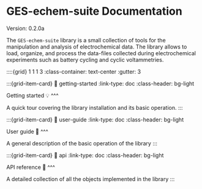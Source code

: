 # GES-echem-suite Documentation

Version: 0.2.0a

The `GES-echem-suite` library is a small collection of tools for the manipulation and analysis of electrochemical data. The library allows to load, organize, and process the data-files collected during electrochemical experiments such as battery cycling and cyclic voltammetries.

::::{grid} 1 1 1 3
:class-container: text-center
:gutter: 3

:::{grid-item-card}
:link: getting-started
:link-type: doc
:class-header: bg-light

Getting started 💡
^^^

A quick tour covering the library installation and its basic operation.
:::

:::{grid-item-card}
:link: user-guide
:link-type: doc
:class-header: bg-light

User guide 📑
^^^

A general description of the basic operation of the library
:::

:::{grid-item-card}
:link: api
:link-type: doc
:class-header: bg-light

API reference 🔎
^^^

A detailed collection of all the objects implemented in the library
:::